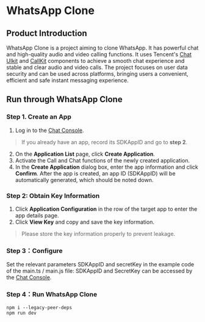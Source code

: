 # WhatsApp Clone

## Product Introduction
WhatsApp Clone is a project aiming to clone WhatsApp. It has powerful chat and high-quality audio and video calling functions. It uses Tencent's [Chat UIkit](https://trtc.io/products/chat) and [CallKit](https://trtc.io/products/call) components to achieve a smooth chat experience and stable and clear audio and video calls. The project focuses on user data security and can be used across platforms, bringing users a convenient, efficient and safe instant messaging experience.

## Run through WhatsApp Clone
### Step 1. Create an App
1. Log in to the [Chat Console](https://console.trtc.io).

 >If you already have an app, record its SDKAppID and go to **step 2**.
 
2. On the **Application List** page, click **Create Application**.
3. Activate the Call and Chat functions of the newly created application. 
4. In the **Create Application** dialog box, enter the app information and click **Confirm**.
 After the app is created, an app ID (SDKAppID) will be automatically generated, which should be noted down.

### Step 2: Obtain Key Information
1. Click **Application Configuration** in the row of the target app to enter the app details page.
2. Click **View Key** and copy and save the key information.
 > Please store the key information properly to prevent leakage.

### Step 3：Configure 
Set the relevant parameters SDKAppID and secretKey in the example code of the main.ts / main.js file:
SDKAppID and SecretKey can be accessed by the [Chat Console](https://console.trtc.io/app).

### Step 4：Run WhatsApp Clone

```shell
npm i --legacy-peer-deps
npm run dev
```